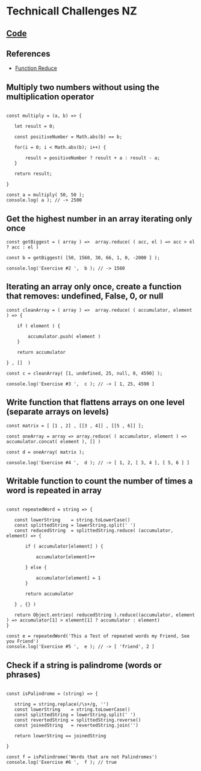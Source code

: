 # Technicall Challenges NZ
 
 ## [Code](https://github.com/rogeralbp/interview-challenges/blob/main/nz-challenges/solution.js)

 ## References

 - [Function Reduce](https://developer.mozilla.org/es/docs/Web/JavaScript/Reference/Global_Objects/Array/Reduce)

 ## Multiply two numbers without using the multiplication operator

 ```

const multiply = (a, b) => {

    let result = 0;

    const positiveNumber = Math.abs(b) == b;

    for(i = 0; i < Math.abs(b); i++) {

        result = positiveNumber ? result + a : result - a;
    }

    return result;

}

const a = multiply( 50, 50 );
console.log( a ); // -> 2500

 ```
 ## Get the highest number in an array iterating only once

```
const getBiggest = ( array ) =>  array.reduce( ( acc, el ) => acc > el ? acc : el ) 

const b = getBiggest( [50, 1560, 30, 66, 1, 0, -2000 ] );

console.log('Exercise #2 ',  b ); // -> 1560
```
 ## Iterating an array only once, create a function that removes: undefined, False, 0, or null

```
const cleanArray = ( array ) =>  array.reduce( ( accumulator, element ) => {

    if ( element ) {

        accumulator.push( element )
    }

    return accumulator

} , []  )

const c = cleanArray( [1, undefined, 25, null, 0, 4590] );

console.log('Exercise #3 ',  c ); // -> [ 1, 25, 4590 ]

```

 ## Write function that flattens arrays on one level (separate arrays on levels)

 ```
const matrix = [ [1 , 2] , [[3 , 4]] , [[5 , 6]] ];

const oneArray = array => array.reduce( ( accumulator, element ) => accumulator.concat( element ), [] )

const d = oneArray( matrix );

console.log('Exercise #4 ',  d ); // -> [ 1, 2, [ 3, 4 ], [ 5, 6 ] ]

 ```
 
 ## Writable function to count the number of times a word is repeated in array

 ```

 const repeatedWord = string => {
    
    const lowerString    = string.toLowerCase()
    const splittedString = lowerString.split(' ')
    const reducedString  = splittedString.reduce( (accumulator, element) => {

        if ( accumulator[element] ) {

            accumulator[element]++
        
        } else {

            accumulator[element] = 1
        }

        return accumulator

    } , {} )

    return Object.entries( reducedString ).reduce((accumulator, element ) => accumulator[1] > element[1] ? accumulator : element)
}

const e = repeatedWord('This a Test of repeated words my Friend, See you Friend')
console.log('Exercise #5 ',  e ); // -> [ 'friend', 2 ]

 ```

 ## Check if a string is palindrome (words or phrases)

 ```

 const isPalindrome = (string) => {

    string = string.replace(/\s+/g, '')
    const lowerString    = string.toLowerCase()
    const splittedString = lowerString.split(' ')
    const revertedString = splittedString.reverse()
    const joinedString   = revertedString.join('')

    return lowerString == joinedString

}

const f = isPalindrome('Words that are not Palindromes')
console.log('Exercise #6 ',  f ); // true

 ```